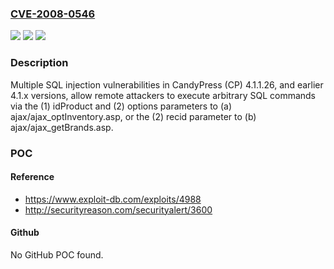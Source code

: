 ### [CVE-2008-0546](https://cve.mitre.org/cgi-bin/cvename.cgi?name=CVE-2008-0546)
![](https://img.shields.io/static/v1?label=Product&message=n%2Fa&color=blue)
![](https://img.shields.io/static/v1?label=Version&message=n%2Fa&color=blue)
![](https://img.shields.io/static/v1?label=Vulnerability&message=n%2Fa&color=brighgreen)

### Description

Multiple SQL injection vulnerabilities in CandyPress (CP) 4.1.1.26, and earlier 4.1.x versions, allow remote attackers to execute arbitrary SQL commands via the (1) idProduct and (2) options parameters to (a) ajax/ajax_optInventory.asp, or the (2) recid parameter to (b) ajax/ajax_getBrands.asp.

### POC

#### Reference
- https://www.exploit-db.com/exploits/4988
- http://securityreason.com/securityalert/3600

#### Github
No GitHub POC found.

